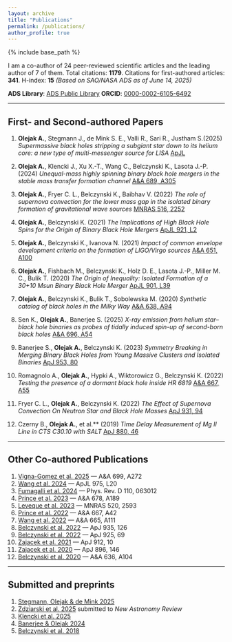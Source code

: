 ```yaml
---
layout: archive
title: "Publications"
permalink: /publications/
author_profile: true
---
```


{% include base_path %}

I am a co-author of 24 peer-reviewed scientific articles and the leading author of 7 of them.
Total citations: **1179**. Citations for first-authored articles: **341**. H-index: **15**
*(Based on SAO/NASA ADS as of June 14, 2025)*

**ADS Library**: [ADS Public Library](https://ui.adsabs.harvard.edu/public-libraries/U0LMup96RQe2hPXDjU3Mcw)
**ORCID**: [0000-0002-6105-6492](https://orcid.org/0000-0002-6105-6492)

---

## First- and Second-authored Papers

1. **Olejak A.**, Stegmann J., de Mink S. E., Valli R., Sari R., Justham S.(2025)
   *Supermassive black holes stripping a subgiant star down to its helium core: a new type of multi-messenger source for LISA*
   [ApJL](https://iopscience.iop.org/article/10.3847/2041-8213/ade432)

2. **Olejak A.**, Klencki J., Xu X.-T., Wang C., Belczynski K., Lasota J.-P. (2024)
   *Unequal-mass highly spinning binary black hole mergers in the stable mass transfer formation channel*
   [A&A 689, A305](https://doi.org/10.1051/0004-6361/202450480)

3. **Olejak A.**, Fryer C. L., Belczynski K., Baibhav V. (2022)
   *The role of supernova convection for the lower mass gap in the isolated binary formation of gravitational wave sources*
   [MNRAS 516, 2252](https://doi.org/10.1093/mnras/stac2359)

4. **Olejak A.**, Belczynski K. (2021)
   *The Implications of High Black Hole Spins for the Origin of Binary Black Hole Mergers*
   [ApJL 921, L2](https://doi.org/10.3847/2041-8213/ac2f48)

5. **Olejak A.**, Belczynski K., Ivanova N. (2021)
   *Impact of common envelope development criteria on the formation of LIGO/Virgo sources*
   [A&A 651, A100](https://doi.org/10.1051/0004-6361/202140520)

6. **Olejak A.**, Fishbach M., Belczynski K., Holz D. E., Lasota J.-P., Miller M. C., Bulik T. (2020)
   *The Origin of Inequality: Isolated Formation of a 30+10 Msun Binary Black Hole Merger*
   [ApJL 901, L39](https://doi.org/10.3847/2041-8213/abb5b5)

7. **Olejak A.**, Belczynski K., Bulik T., Sobolewska M. (2020)
   *Synthetic catalog of black holes in the Milky Way*
   [A&A 638, A94](https://doi.org/10.1051/0004-6361/201936557)

8. Sen K., **Olejak A.**, Banerjee S. (2025)
   *X-ray emission from helium star–black hole binaries as probes of tidally induced spin-up of second-born black holes*
   [A&A 696, A54](https://www.aanda.org/articles/aa/full_html/2025/04/aa53829-25/aa53829-25.html)

9. Banerjee S., **Olejak A.**, Belczynski K. (2023)
   *Symmetry Breaking in Merging Binary Black Holes from Young Massive Clusters and Isolated Binaries*
   [ApJ 953, 80](https://doi.org/10.3847/1538-4357/acdd59)

10. Romagnolo A., **Olejak A.**, Hypki A., Wiktorowicz G., Belczynski K. (2022)
    *Testing the presence of a dormant black hole inside HR 6819*
    [A&A 667, A55](https://doi.org/10.1051/0004-6361/202141992)

11. Fryer C. L., **Olejak A.**, Belczynski K. (2022)
    *The Effect of Supernova Convection On Neutron Star and Black Hole Masses*
    [ApJ 931, 94](https://doi.org/10.3847/1538-4357/ac6ac9)

12. Czerny B., **Olejak A.**, et al.** (2019)
    *Time Delay Measurement of Mg II Line in CTS C30.10 with SALT*
    [ApJ 880, 46](https://doi.org/10.3847/1538-4357/ab2913)

---

## Other Co-authored Publications

1. [Vigna-Gomez et al. 2025](https://doi.org/10.1051/0004-6361/202554680) — A&A 699, A272
2. [Wang et al. 2024](https://doi.org/10.3847/2041-8213/ad86b7) — ApJL 975, L20
3. [Fumagalli et al. 2024](https://doi.org/10.1103/PhysRevD.110.063012) — Phys. Rev. D 110, 063012
4. [Prince et al. 2023](https://doi.org/10.1051/0004-6361/202346738) — A&A 678, A189
5. [Leveque et al. 2023](https://doi.org/10.1093/mnras/stad240) — MNRAS 520, 2593
6. [Prince et al. 2022](https://doi.org/10.1051/0004-6361/202243194) — A&A 667, A42
7. [Wang et al. 2022](https://doi.org/10.1051/0004-6361/202243684) — A&A 665, A111
8. [Belczynski et al. 2022](https://doi.org/10.3847/1538-4357/ac8167) — ApJ 935, 126
9. [Belczynski et al. 2022](https://doi.org/10.3847/1538-4357/ac375a) — ApJ 925, 69
10. [Zajacek et al. 2021](https://doi.org/10.3847/1538-4357/abe9b2) — ApJ 912, 10
11. [Zajacek et al. 2020](https://doi.org/10.3847/1538-4357/ab94ae) — ApJ 896, 146
12. [Belczynski et al. 2020](https://doi.org/10.1051/0004-6361/201936528) — A&A 636, A104

---

## Submitted and preprints
1. [Stegmann, Olejak & de Mink 2025](https://arxiv.org/abs/2507.15967)
2. [Zdziarski et al. 2025](https://arxiv.org/abs/2506.00623) submitted to *New Astronomy Review*
3. [Klencki et al. 2025](https://arxiv.org/abs/2505.08860)
4. [Banerjee & Olejak 2024](https://doi.org/10.48550/arXiv.2411.15112)
5. [Belczynski et al. 2018](https://doi.org/10.48550/arXiv.1812.10065)
